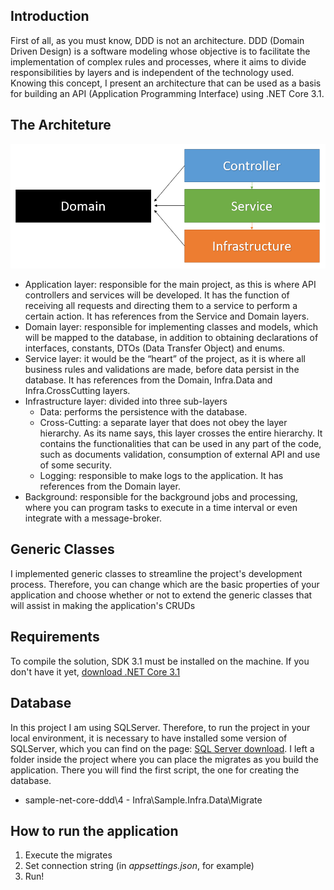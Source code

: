## Introduction

First of all, as you must know, DDD is not an architecture. DDD (Domain Driven Design) is a software modeling whose objective is to facilitate the implementation of complex rules and processes, where it aims to divide responsibilities by layers and is independent of the technology used. Knowing this concept, I present an architecture that can be used as a basis for building an API (Application Programming Interface) using .NET Core 3.1.

## The Architeture

![Architeture of the project](docs/Project_Architeture.png)

- Application layer: responsible for the main project, as this is where API controllers and services will be developed. It has the function of receiving all requests and directing them to a service to perform a certain action. It has references from the Service and Domain layers.
- Domain layer: responsible for implementing classes and models, which will be mapped to the database, in addition to obtaining declarations of interfaces, constants, DTOs (Data Transfer Object) and enums.
- Service layer: it would be the “heart” of the project, as it is where all business rules and validations are made, before data persist in the database. 
It has references from the Domain, Infra.Data and Infra.CrossCutting layers.
- Infrastructure layer: divided into three sub-layers
    - Data: performs the persistence with the database.
    - Cross-Cutting: a separate layer that does not obey the layer hierarchy. As its name says, this layer crosses the entire hierarchy. It contains the functionalities that can be used in any part of the code, such as documents validation, consumption of external API and use of some security.
    - Logging: responsible to make logs to the application.
It has references from the Domain layer.
- Background: responsible for the background jobs and processing, where you can program tasks to execute in a time interval or even integrate with a message-broker.

## Generic Classes

I implemented generic classes to streamline the project's development process. Therefore, you can change which are the basic properties of your application and choose whether or not to extend the generic classes that will assist in making the application's CRUDs

## Requirements

To compile the solution, SDK 3.1 must be installed on the machine. If you don't have it yet, [download .NET Core 3.1](https://dotnet.microsoft.com/download/dotnet-core/3.1)

## Database

In this project I am using SQLServer. Therefore, to run the project in your local environment, it is necessary to have installed some version of SQLServer, which you can find on the page: [SQL Server download](https://www.microsoft.com/en-us/sql-server/sql-server-downloads). I left a folder inside the project where you can place the migrates as you build the application. There you will find the first script, the one for creating the database.

- sample-net-core-ddd\4 - Infra\Sample.Infra.Data\Migrate

## How to run the application

1. Execute the migrates
2. Set connection string (in *appsettings.json*, for example)
3. Run!